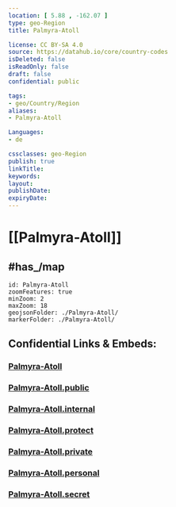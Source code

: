 ```yaml
---
location: [ 5.88 , -162.07 ] 
type: geo-Region
title: Palmyra-Atoll

license: CC BY-SA 4.0
source: https://datahub.io/core/country-codes
isDeleted: false
isReadOnly: false
draft: false
confidential: public

tags:
- geo/Country/Region
aliases:
- Palmyra-Atoll

Languages:
- de

cssclasses: geo-Region
publish: true
linkTitle: 
keywords: 
layout: 
publishDate: 
expiryDate: 
---
```


# [[Palmyra-Atoll]] 

## #has_/map 


```leaflet
id: Palmyra-Atoll
zoomFeatures: true 
minZoom: 2 
maxZoom: 18
geojsonFolder: ./Palmyra-Atoll/
markerFolder: ./Palmyra-Atoll/
```


## Confidential Links & Embeds: 

### [Palmyra-Atoll](/_Standards/Earth/Continent/America~North/USA/USA~Islands/Counties/Palmyra-Atoll.md) 

### [Palmyra-Atoll.public](/_public/Earth/Continent/America~North/USA/USA~Islands/Counties/Palmyra-Atoll.public.md) 

### [Palmyra-Atoll.internal](/_internal/Earth/Continent/America~North/USA/USA~Islands/Counties/Palmyra-Atoll.internal.md) 

### [Palmyra-Atoll.protect](/_protect/Earth/Continent/America~North/USA/USA~Islands/Counties/Palmyra-Atoll.protect.md) 

### [Palmyra-Atoll.private](/_private/Earth/Continent/America~North/USA/USA~Islands/Counties/Palmyra-Atoll.private.md) 

### [Palmyra-Atoll.personal](/_personal/Earth/Continent/America~North/USA/USA~Islands/Counties/Palmyra-Atoll.personal.md) 

### [Palmyra-Atoll.secret](/_secret/Earth/Continent/America~North/USA/USA~Islands/Counties/Palmyra-Atoll.secret.md)

